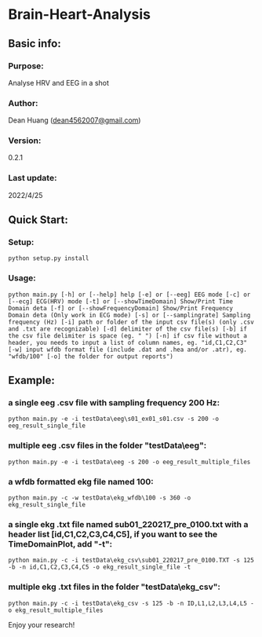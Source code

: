 # Brain-Heart-Analysis
## Basic info:
### Purpose: 
Analyse HRV and EEG in a shot 
### Author: 
Dean Huang (dean4562007@gmail.com)
### Version: 
0.2.1 
### Last update: 
2022/4/25
## Quick Start:
### Setup: 
`python setup.py install`

### Usage: 
`python main.py
		   [-h] or [--help] help
	     [-e] or [--eeg] EEG mode
		   [-c] or [--ecg] ECG(HRV) mode
		   [-t] or [--showTimeDomain] Show/Print Time Domain deta
		   [-f] or [--showFrequencyDomain] Show/Print Frequency Domain deta (Only work in ECG mode)
		   [-s] or [--samplingrate] Sampling frequency (Hz)
		   [-i] path or folder of the input csv file(s) (only .csv and .txt are recognizable)
		   [-d] delimiter of the csv file(s)
		   [-b] if the csv file delimiter is space (eg. " ")
		   [-n] if csv file without a header, you needs to input a list of column names, eg. "id,C1,C2,C3"
		   [-w] input wfdb format file (include .dat and .hea and/or .atr), eg. "wfdb/100"
		   [-o] the folder for output reports")
`
## Example:

### a single eeg .csv file with sampling frequency 200 Hz:
`python main.py -e -i testData\eeg\s01_ex01_s01.csv -s 200 -o eeg_result_single_file`

### multiple eeg .csv files in the folder "testData\eeg":
`python main.py -e -i testData\eeg -s 200 -o eeg_result_multiple_files`

### a wfdb formatted ekg file named 100:
`python main.py -c -w testData\ekg_wfdb\100 -s 360 -o ekg_result_single_file`

### a single ekg .txt file named sub01_220217_pre_0100.txt with a header list [id,C1,C2,C3,C4,C5], if you want to see the TimeDomainPlot, add "-t":
`python main.py -c -i testData\ekg_csv\sub01_220217_pre_0100.TXT -s 125 -b -n id,C1,C2,C3,C4,C5 -o ekg_result_single_file -t`

### multiple ekg .txt files in the folder "testData\ekg_csv":
`python main.py -c -i testData\ekg_csv -s 125 -b -n ID,L1,L2,L3,L4,L5 -o ekg_result_multiple_files`

Enjoy your research!
